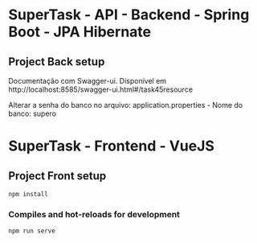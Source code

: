 # SuperTask - API - Backend - Spring Boot - JPA Hibernate

## Project Back setup

Documentação com Swagger-ui. Disponível em http://localhost:8585/swagger-ui.html#/task45resource

Alterar a senha do banco no arquivo: application.properties - Nome do banco: supero
 
# SuperTask - Frontend - VueJS


## Project Front setup
```
npm install
```

### Compiles and hot-reloads for development
```
npm run serve
```

